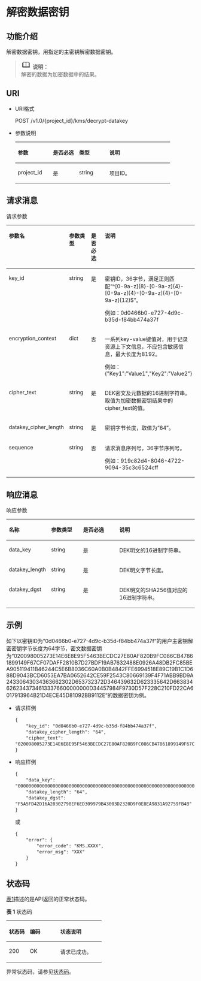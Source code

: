 # 解密数据密钥<a name="dew_02_0023"></a>

## 功能介绍<a name="s1731a14fb0144c79bf0fa90c694f34f7"></a>

解密数据密钥，用指定的主密钥解密数据密钥。

>![](public_sys-resources/icon-note.gif) **说明：**   
>解密的数据为加密数据中的结果。  

## URI<a name="se70c3e5518a04f60b06032524dddfef4"></a>

-   URI格式

    POST /v1.0/\{project\_id\}/kms/decrypt-datakey

-   参数说明

    <a name="t982da1e0196d4ec1a28d1fbff2cc8191"></a>
    <table><thead align="left"><tr id="r6e963322c1e740d181726d2f0e91df5a"><th class="cellrowborder" valign="top" width="22.74%" id="mcps1.1.5.1.1"><p id="a3b5bbe5a7f644fd3a74cecbfb3f7ed60"><a name="a3b5bbe5a7f644fd3a74cecbfb3f7ed60"></a><a name="a3b5bbe5a7f644fd3a74cecbfb3f7ed60"></a>参数</p>
    </th>
    <th class="cellrowborder" valign="top" width="16.919999999999998%" id="mcps1.1.5.1.2"><p id="ad98d2f62bd064b4e96ea922645197c24"><a name="ad98d2f62bd064b4e96ea922645197c24"></a><a name="ad98d2f62bd064b4e96ea922645197c24"></a>是否必选</p>
    </th>
    <th class="cellrowborder" valign="top" width="19.55%" id="mcps1.1.5.1.3"><p id="a3becf0b3aec9468984c2efc8d5abbea5"><a name="a3becf0b3aec9468984c2efc8d5abbea5"></a><a name="a3becf0b3aec9468984c2efc8d5abbea5"></a>类型</p>
    </th>
    <th class="cellrowborder" valign="top" width="40.79%" id="mcps1.1.5.1.4"><p id="a6bb6f1fe56a2454982832e8d56d354d8"><a name="a6bb6f1fe56a2454982832e8d56d354d8"></a><a name="a6bb6f1fe56a2454982832e8d56d354d8"></a>说明</p>
    </th>
    </tr>
    </thead>
    <tbody><tr id="r69bf37b65d3f446eab7b3f4d1b2fcec0"><td class="cellrowborder" valign="top" width="22.74%" headers="mcps1.1.5.1.1 "><p id="ae42d73592f58424ea93a11e52d2478dd"><a name="ae42d73592f58424ea93a11e52d2478dd"></a><a name="ae42d73592f58424ea93a11e52d2478dd"></a>project_id</p>
    </td>
    <td class="cellrowborder" valign="top" width="16.919999999999998%" headers="mcps1.1.5.1.2 "><p id="a56440c0f0ae34ba3b8033d1247673984"><a name="a56440c0f0ae34ba3b8033d1247673984"></a><a name="a56440c0f0ae34ba3b8033d1247673984"></a>是</p>
    </td>
    <td class="cellrowborder" valign="top" width="19.55%" headers="mcps1.1.5.1.3 "><p id="a1a4a71c11a4a45a58d0de2fbe009e9d9"><a name="a1a4a71c11a4a45a58d0de2fbe009e9d9"></a><a name="a1a4a71c11a4a45a58d0de2fbe009e9d9"></a>string</p>
    </td>
    <td class="cellrowborder" valign="top" width="40.79%" headers="mcps1.1.5.1.4 "><p id="a1314869d2dc147b38461e037d622f7b4"><a name="a1314869d2dc147b38461e037d622f7b4"></a><a name="a1314869d2dc147b38461e037d622f7b4"></a>项目ID。</p>
    </td>
    </tr>
    </tbody>
    </table>


## 请求消息<a name="seb7b7901701247fab30a59b76f1c7f93"></a>

请求参数 

<a name="table46221022101230"></a>
<table><thead align="left"><tr id="row9315574101230"><th class="cellrowborder" valign="top" width="25%" id="mcps1.1.5.1.1"><p id="p16364058101230"><a name="p16364058101230"></a><a name="p16364058101230"></a>参数名</p>
</th>
<th class="cellrowborder" valign="top" width="20%" id="mcps1.1.5.1.2"><p id="p50420322101230"><a name="p50420322101230"></a><a name="p50420322101230"></a>参数类型</p>
</th>
<th class="cellrowborder" valign="top" width="19%" id="mcps1.1.5.1.3"><p id="p57514295101230"><a name="p57514295101230"></a><a name="p57514295101230"></a>是否必选</p>
</th>
<th class="cellrowborder" valign="top" width="36%" id="mcps1.1.5.1.4"><p id="p28146304101230"><a name="p28146304101230"></a><a name="p28146304101230"></a>说明</p>
</th>
</tr>
</thead>
<tbody><tr id="row44009584101643"><td class="cellrowborder" valign="top" width="25%" headers="mcps1.1.5.1.1 "><p id="p25230249114629"><a name="p25230249114629"></a><a name="p25230249114629"></a>key_id</p>
</td>
<td class="cellrowborder" valign="top" width="20%" headers="mcps1.1.5.1.2 "><p id="p30384322114629"><a name="p30384322114629"></a><a name="p30384322114629"></a>string</p>
</td>
<td class="cellrowborder" valign="top" width="19%" headers="mcps1.1.5.1.3 "><p id="p45211023114629"><a name="p45211023114629"></a><a name="p45211023114629"></a>是</p>
</td>
<td class="cellrowborder" valign="top" width="36%" headers="mcps1.1.5.1.4 "><p id="p54539681174026"><a name="p54539681174026"></a><a name="p54539681174026"></a>密钥ID，36字节，满足正则匹配<span class="parmvalue" id="parmvalue35972074174026"><a name="parmvalue35972074174026"></a><a name="parmvalue35972074174026"></a>“^[0-9a-z]{8}-[0-9a-z]{4}-[0-9a-z]{4}-[0-9a-z]{4}-[0-9a-z]{12}$”</span>。</p>
<p id="p38214265114629"><a name="p38214265114629"></a><a name="p38214265114629"></a>例如：0d0466b0-e727-4d9c-b35d-f84bb474a37f</p>
</td>
</tr>
<tr id="row30347711135526"><td class="cellrowborder" valign="top" width="25%" headers="mcps1.1.5.1.1 "><p id="p5287641135529"><a name="p5287641135529"></a><a name="p5287641135529"></a>encryption_context</p>
</td>
<td class="cellrowborder" valign="top" width="20%" headers="mcps1.1.5.1.2 "><p id="p25645748135529"><a name="p25645748135529"></a><a name="p25645748135529"></a>dict</p>
</td>
<td class="cellrowborder" valign="top" width="19%" headers="mcps1.1.5.1.3 "><p id="p64039712135529"><a name="p64039712135529"></a><a name="p64039712135529"></a>否</p>
</td>
<td class="cellrowborder" valign="top" width="36%" headers="mcps1.1.5.1.4 "><p id="p14576131612612"><a name="p14576131612612"></a><a name="p14576131612612"></a>一系列key-value键值对，用于记录资源上下文信息，不应包含敏感信息，最大长度为8192。</p>
<p id="p23626609135526"><a name="p23626609135526"></a><a name="p23626609135526"></a>例如：{"Key1":"Value1","Key2":"Value2"}</p>
</td>
</tr>
<tr id="row57603225101653"><td class="cellrowborder" valign="top" width="25%" headers="mcps1.1.5.1.1 "><p id="p33956697114642"><a name="p33956697114642"></a><a name="p33956697114642"></a>cipher_text</p>
</td>
<td class="cellrowborder" valign="top" width="20%" headers="mcps1.1.5.1.2 "><p id="p66137961114642"><a name="p66137961114642"></a><a name="p66137961114642"></a>string</p>
</td>
<td class="cellrowborder" valign="top" width="19%" headers="mcps1.1.5.1.3 "><p id="p55574642114642"><a name="p55574642114642"></a><a name="p55574642114642"></a>是</p>
</td>
<td class="cellrowborder" valign="top" width="36%" headers="mcps1.1.5.1.4 "><p id="p5252123114642"><a name="p5252123114642"></a><a name="p5252123114642"></a>DEK密文及元数据的16进制字符串。取值为加密数据密钥结果中的cipher_text的值。</p>
</td>
</tr>
<tr id="row2638193101722"><td class="cellrowborder" valign="top" width="25%" headers="mcps1.1.5.1.1 "><p id="p3383517611471"><a name="p3383517611471"></a><a name="p3383517611471"></a>datakey_cipher_length</p>
</td>
<td class="cellrowborder" valign="top" width="20%" headers="mcps1.1.5.1.2 "><p id="p5629475811471"><a name="p5629475811471"></a><a name="p5629475811471"></a>string</p>
</td>
<td class="cellrowborder" valign="top" width="19%" headers="mcps1.1.5.1.3 "><p id="p6358152411471"><a name="p6358152411471"></a><a name="p6358152411471"></a>是</p>
</td>
<td class="cellrowborder" valign="top" width="36%" headers="mcps1.1.5.1.4 "><p id="p4982978611471"><a name="p4982978611471"></a><a name="p4982978611471"></a>密钥字节长度，取值为<span class="parmvalue" id="parmvalue20447191117"><a name="parmvalue20447191117"></a><a name="parmvalue20447191117"></a>“64”</span>。</p>
</td>
</tr>
<tr id="row35142504101726"><td class="cellrowborder" valign="top" width="25%" headers="mcps1.1.5.1.1 "><p id="p269135101746"><a name="p269135101746"></a><a name="p269135101746"></a>sequence</p>
</td>
<td class="cellrowborder" valign="top" width="20%" headers="mcps1.1.5.1.2 "><p id="p21799971101746"><a name="p21799971101746"></a><a name="p21799971101746"></a>string</p>
</td>
<td class="cellrowborder" valign="top" width="19%" headers="mcps1.1.5.1.3 "><p id="p20967256101746"><a name="p20967256101746"></a><a name="p20967256101746"></a>否</p>
</td>
<td class="cellrowborder" valign="top" width="36%" headers="mcps1.1.5.1.4 "><p id="p3081640174038"><a name="p3081640174038"></a><a name="p3081640174038"></a>请求消息序列号，36字节序列号。</p>
<p id="p20626198101746"><a name="p20626198101746"></a><a name="p20626198101746"></a>例如：919c82d4-8046-4722-9094-35c3c6524cff</p>
</td>
</tr>
</tbody>
</table>

## 响应消息<a name="sfadd53a5f4714e8f87811818d62d0296"></a>

响应参数 

<a name="t98d238e10953421e84a073707024c329"></a>
<table><thead align="left"><tr id="r144a2c52c5054c6d9243eb2ef3875a21"><th class="cellrowborder" valign="top" width="21.0978902109789%" id="mcps1.1.5.1.1"><p id="a9156e0b03f054d4e8547e0787f88a51b"><a name="a9156e0b03f054d4e8547e0787f88a51b"></a><a name="a9156e0b03f054d4e8547e0787f88a51b"></a>名称</p>
</th>
<th class="cellrowborder" valign="top" width="17.10828917108289%" id="mcps1.1.5.1.2"><p id="a39360acf5daf4c01a1ebddeff5d68a1c"><a name="a39360acf5daf4c01a1ebddeff5d68a1c"></a><a name="a39360acf5daf4c01a1ebddeff5d68a1c"></a>参数类型</p>
</th>
<th class="cellrowborder" valign="top" width="19.678032196780322%" id="mcps1.1.5.1.3"><p id="a1851157c81e14d7f82db752a5737195a"><a name="a1851157c81e14d7f82db752a5737195a"></a><a name="a1851157c81e14d7f82db752a5737195a"></a>是否必选</p>
</th>
<th class="cellrowborder" valign="top" width="42.11578842115789%" id="mcps1.1.5.1.4"><p id="a0097000016b14857972b7929bcaaa038"><a name="a0097000016b14857972b7929bcaaa038"></a><a name="a0097000016b14857972b7929bcaaa038"></a>说明</p>
</th>
</tr>
</thead>
<tbody><tr id="r3c4af7b36e9240d197ab56255e37b83c"><td class="cellrowborder" valign="top" width="21.0978902109789%" headers="mcps1.1.5.1.1 "><p id="p59584906114917"><a name="p59584906114917"></a><a name="p59584906114917"></a>data_key</p>
</td>
<td class="cellrowborder" valign="top" width="17.10828917108289%" headers="mcps1.1.5.1.2 "><p id="p61648062114917"><a name="p61648062114917"></a><a name="p61648062114917"></a>string</p>
</td>
<td class="cellrowborder" valign="top" width="19.678032196780322%" headers="mcps1.1.5.1.3 "><p id="p27437119114917"><a name="p27437119114917"></a><a name="p27437119114917"></a>是</p>
</td>
<td class="cellrowborder" valign="top" width="42.11578842115789%" headers="mcps1.1.5.1.4 "><p id="p7814132114917"><a name="p7814132114917"></a><a name="p7814132114917"></a>DEK明文的16进制字符串。</p>
</td>
</tr>
<tr id="rf212a916c502452a8e151eba2f118272"><td class="cellrowborder" valign="top" width="21.0978902109789%" headers="mcps1.1.5.1.1 "><p id="p54607285114928"><a name="p54607285114928"></a><a name="p54607285114928"></a>datakey_length</p>
</td>
<td class="cellrowborder" valign="top" width="17.10828917108289%" headers="mcps1.1.5.1.2 "><p id="p61113959114928"><a name="p61113959114928"></a><a name="p61113959114928"></a>string</p>
</td>
<td class="cellrowborder" valign="top" width="19.678032196780322%" headers="mcps1.1.5.1.3 "><p id="p51283633114928"><a name="p51283633114928"></a><a name="p51283633114928"></a>是</p>
</td>
<td class="cellrowborder" valign="top" width="42.11578842115789%" headers="mcps1.1.5.1.4 "><p id="p60333628114928"><a name="p60333628114928"></a><a name="p60333628114928"></a>DEK明文字节长度。</p>
</td>
</tr>
<tr id="row55201929114939"><td class="cellrowborder" valign="top" width="21.0978902109789%" headers="mcps1.1.5.1.1 "><p id="p59861561114947"><a name="p59861561114947"></a><a name="p59861561114947"></a>datakey_dgst</p>
</td>
<td class="cellrowborder" valign="top" width="17.10828917108289%" headers="mcps1.1.5.1.2 "><p id="p16948254114947"><a name="p16948254114947"></a><a name="p16948254114947"></a>string</p>
</td>
<td class="cellrowborder" valign="top" width="19.678032196780322%" headers="mcps1.1.5.1.3 "><p id="p30631348114947"><a name="p30631348114947"></a><a name="p30631348114947"></a>是</p>
</td>
<td class="cellrowborder" valign="top" width="42.11578842115789%" headers="mcps1.1.5.1.4 "><p id="p65220130114947"><a name="p65220130114947"></a><a name="p65220130114947"></a>DEK明文的SHA256值对应的16进制字符串。</p>
</td>
</tr>
</tbody>
</table>

## 示例<a name="section67751049194716"></a>

如下以密钥ID为“0d0466b0-e727-4d9c-b35d-f84bb474a37f“的用户主密钥解密密钥字节长度为64字节，密文数据密钥为“020098005273E14E6E8E95F5463BECDC27E80AF820B9FC086CB47861899149F67CF07DAFF2810B7D27BDF19AB7632488E0926A48DB2FC85BEA905119411B46244C5E6B8036C60A0B0B4842FFE6994518E89C19B1C1D688D9043BCD6053EA7BA0652642CE59F2543C80669139F4F71ABB9BD9A24330643034363662302D653732372D346439632D623335642D66383462623437346133376600000000D34457984F9730D57F228C210FD22CA6017913964B21D4ECE45D81092BB9112E“的数据密钥为例。

-   请求样例

    ```
    {
        "key_id": "0d0466b0-e727-4d9c-b35d-f84bb474a37f",
        "datakey_cipher_length": "64",
        "cipher_text": "020098005273E14E6E8E95F5463BECDC27E80AF820B9FC086CB47861899149F67CF07DAFF2810B7D27BDF19AB7632488E0926A48DB2FC85BEA905119411B46244C5E6B8036C60A0B0B4842FFE6994518E89C19B1C1D688D9043BCD6053EA7BA0652642CE59F2543C80669139F4F71ABB9BD9A24330643034363662302D653732372D346439632D623335642D66383462623437346133376600000000D34457984F9730D57F228C210FD22CA6017913964B21D4ECE45D81092BB9112E"
    }
    ```


-   响应样例

    ```
    {
        "data_key": "00000000000000000000000000000000000000000000000000000000000000000000000000000000000000000000000000000000000000000000000000000000",
        "datakey_length": "64",
        "datakey_dgst": "F5A5FD42D16A20302798EF6ED309979B43003D2320D9F0E8EA9831A92759FB4B"
    }
    ```

    或

    ```
    {
        "error": {
            "error_code": "KMS.XXXX",
            "error_msg": "XXX"
        }
    }
    ```


## 状态码<a name="section3454223421"></a>

[表1](#dew_02_0012_zh-cn_topic_0079615001_table20596071)描述的是API返回的正常状态码。

**表 1**  状态码

<a name="dew_02_0012_zh-cn_topic_0079615001_table20596071"></a>
<table><thead align="left"><tr id="dew_02_0012_zh-cn_topic_0079615001_row9746163"><th class="cellrowborder" valign="top" width="22%" id="mcps1.2.4.1.1"><p id="dew_02_0012_p57545694203043"><a name="dew_02_0012_p57545694203043"></a><a name="dew_02_0012_p57545694203043"></a>状态码</p>
</th>
<th class="cellrowborder" valign="top" width="32%" id="mcps1.2.4.1.2"><p id="dew_02_0012_p4531342288"><a name="dew_02_0012_p4531342288"></a><a name="dew_02_0012_p4531342288"></a>编码</p>
</th>
<th class="cellrowborder" valign="top" width="46%" id="mcps1.2.4.1.3"><p id="dew_02_0012_p30689603203043"><a name="dew_02_0012_p30689603203043"></a><a name="dew_02_0012_p30689603203043"></a>状态说明</p>
</th>
</tr>
</thead>
<tbody><tr id="dew_02_0012_zh-cn_topic_0079615001_row48621261"><td class="cellrowborder" valign="top" width="22%" headers="mcps1.2.4.1.1 "><p id="dew_02_0012_zh-cn_topic_0079615001_p46008046"><a name="dew_02_0012_zh-cn_topic_0079615001_p46008046"></a><a name="dew_02_0012_zh-cn_topic_0079615001_p46008046"></a>200</p>
</td>
<td class="cellrowborder" valign="top" width="32%" headers="mcps1.2.4.1.2 "><p id="dew_02_0012_p7538425819"><a name="dew_02_0012_p7538425819"></a><a name="dew_02_0012_p7538425819"></a>OK</p>
</td>
<td class="cellrowborder" valign="top" width="46%" headers="mcps1.2.4.1.3 "><p id="dew_02_0012_zh-cn_topic_0079615001_p35664277"><a name="dew_02_0012_zh-cn_topic_0079615001_p35664277"></a><a name="dew_02_0012_zh-cn_topic_0079615001_p35664277"></a>请求已成功。</p>
</td>
</tr>
</tbody>
</table>

异常状态码，请参见[状态码](状态码.md)。

